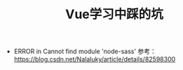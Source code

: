 ﻿---
title: Vue学习中踩的坑
categories: Vue
tags: vue
time: 2018-06-13 22:14:44
---

* ERROR in Cannot find module 'node-sass'
参考： https://blog.csdn.net/Nalaluky/article/details/82598300
